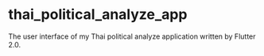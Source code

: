 # thai_political_analyze_app
The user interface of my Thai political analyze application written by Flutter 2.0.
